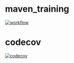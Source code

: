 # maven_training
[![workflow](https://github.com/3shadesblacker/maven_training/actions/workflows/build.yml/badge.svg)](https://github.com/3shadesblacker/maven_training/actions/workflows/build.yml)

# codecov
[![codecov](https://codecov.io/gh/3shadesblacker/maven_training/branch/main/graph/badge.svg)](https://app.codecov.io/gh/3shadesblacker/maven_training)
